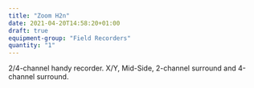 ```yaml
---
title: "Zoom H2n"
date: 2021-04-20T14:58:20+01:00
draft: true
equipment-group: "Field Recorders"
quantity: "1"
---
```


2/4-channel handy recorder. X/Y, Mid-Side, 2-channel surround and 4-channel surround.